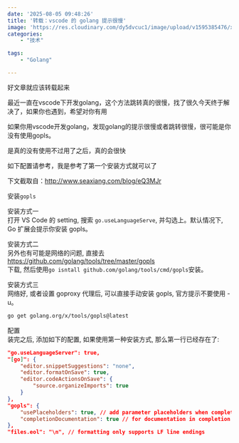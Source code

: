 ```yaml
---
date: '2025-08-05 09:48:26'
title: '转载：vscode 的 golang 提示很慢'
image: 'https://res.cloudinary.com/dy5dvcuc1/image/upload/v1595385476/xiaorongmao/golang.jpg'
categories:
    - "技术"

tags:
    - "Golang"

---
```


好文章就应该转载起来

最近一直在vscode下开发golang，这个方法跳转真的很慢，找了很久今天终于解决了，如果你也遇到，希望对你有用

如果你用vscode开发golang，发现golang的提示很慢或者跳转很慢，很可能是你没有使用gopls。

是真的没有使用不过用了之后，真的会很快

如下配置请参考，我是参考了第一个安装方式就可以了

下文截取自：http://www.seaxiang.com/blog/eQ3MJr

安装`gopls`

安装方式一  
打开 VS Code 的 setting, 搜索 `go.useLanguageServe`, 并勾选上。默认情况下, Go 扩展会提示你安装 gopls。

安装方式二  
另外也有可能是网络的问题, 直接去 https://github.com/golang/tools/tree/master/gopls  
下载, 然后使用`go isntall github.com/golang/tools/cmd/gopls`安装。

安装方式三  
网络好, 或者设置 goproxy 代理后, 可以直接手动安装 gopls, 官方提示不要使用 -u。

```bash
go get golang.org/x/tools/gopls@latest
```

配置  
装完之后, 添加如下的配置, 如果使用第一种安装方式, 那么第一行已经存在了:

```json
"go.useLanguageServer": true,
"[go]": {
    "editor.snippetSuggestions": "none",
    "editor.formatOnSave": true,
    "editor.codeActionsOnSave": {
        "source.organizeImports": true
    }
},
"gopls": {
    "usePlaceholders": true, // add parameter placeholders when completing a function
    "completionDocumentation": true // for documentation in completion items
},
"files.eol": "\n", // formatting only supports LF line endings
```
